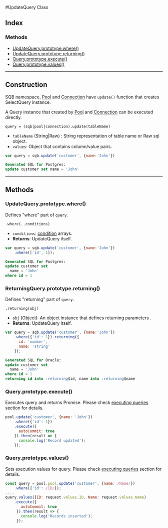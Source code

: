 #UpdateQuery Class

## Index

### Methods
- [UpdateQuery.prototype.where()](#updatequeryprototypewhere)
- [UpdateQuery.prototype.returning()](#updatequeryprototypereturning)
- [Query.prototype.execute()](#queryprototypeexecute)
- [Query.prototype.values()](#queryprototypevalues)

<hr/>

## Construction

SQB namespace, [Pool](connection/Pool.md) and [Connection](connection/Connection.md) have `update()` function that creates SelectQuery instance.

A Query instance that created by [Pool](connection/Pool.md) and [Connection](connection/Connection.md) can be executed directly.

`query = (sqb|pool|connection).update(tableName)`


- `tableName` (String|Raw) : String representation of table name or Raw sql object.
- `values`: Object that contains column/value pairs.

```js
var query = sqb.update('customer', {name:'John'})
```

```sql
Generated SQL for Postgres:
update customer set name = 'John'
```

<hr/>

## Methods

### UpdateQuery.prototype.where() 
Defines "where" part of `query`.

`.where(..conditions)`

- `conditions`: [condition](query-builder/operators.md) arrays.
- **Returns**: UpdateQuery itself.

```js
var query = sqb.update('customer', {name:'John'})
    .where(['id', 1]);
```
```sql
Generated SQL for Postgres:
update customer set
  name = 'John'
where id = 1
```

### ReturningQuery.prototype.returning() 
Defines "returning" part of `query`.

`.returning(obj)`

- `obj` (Object): An object instance that defines returning parameters
.
- **Returns**: UpdateQuery itself.

```js
var query = sqb.update('customer', {name:'John'})
    .where({'id': 1}).returning({
      id: 'number',
      name: 'string'
    });
```
```sql
Generated SQL for Oracle:
update customer set
  name = 'John'
where id = 1
returning id into :returning$id, name into :returning$name
```


### Query.prototype.execute()
Executes query and returns Promise. Please check [executing queries](connection/executing-queries.md) section for details.

```js
pool.update('customer', {name: 'John'})
    .where({'id': 1})
    .execute({
      autoCommit: true
    }).then(result => {
      console.log('Record updated');
    });
```

### Query.prototype.values() 
Sets execution values for query. Please check [executing queries](connection/executing-queries.md) section for details.

```js
const query = pool.pool.update('customer', {name: /Name/})    
    .where({'id': /ID/});
....    
query.values({ID: request.values.ID, Name: request.values.Name)    
    .execute({
       autoCommit: true
     }).then(result => {
       console.log('Records inserted');
     });
```
